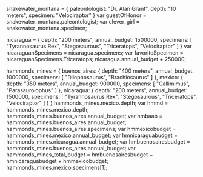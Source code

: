snakewater_montana = {
  paleontologist: "Dr. Alan Grant",
  depth: "10 meters",
  specimen: "Velociraptor"
}
var guestOfHonor = snakewater_montana.paleontologist;
var clever_girl = snakewater_montana.specimen;


nicaragua = {
    depth: "200 meters",
    annual_budget: 1500000,
    specimens: [
      "Tyrannosaurus Rex",
      "Stegosaurous",
      "Triceratops",
      "Velociraptor"
    ]
  }
var nicaraguanSpecimens = nicaragua.specimens;
var favoriteSpecimen = nicaraguanSpecimens.Triceratops;
nicaragua.annual_budget + 250000;


hammonds_mines = {
  buenos_aires: {
    depth: "400 meters",
    annual_budget: 1000000,
    specimens: [
      "Dilophosaurus",
      "Brachiosaurus"
    ]
  },
  mexico: {
    depth: "350 meters",
    annual_budget: 900000,
    specimens: [
      "Gallimimus",
      "Parasaurolophus"
    ]
  },
  nicaragua: {
    depth: "200 meters",
    annual_budget: 1500000,
    specimens: [
      "Tyrannosaurus Rex",
      "Stegosaurous",
      "Triceratops",
      "Velociraptor"
    ]
  }
}
hammonds_mines.mexico.depth;
var hmmd = hammonds_mines.mexico.depth;
hammonds_mines.buenos_aires.annual_budget;
var hmbaab = hammonds_mines.buenos_aires.annual_budget;
hammonds_mines.buenos_aires.specimens;
var hmmexicobudget = hammonds_mines.mexico.annual_budget;
var hmnicaraguabudget = hammonds_mines.nicaragua.annual_budget;
var hmbuenosairesbudget = hammonds_mines.buenos_aires.annual_budget;
var hammonds_mines_total_budget = hmbuenosairesbudget + hmnicaraguabudget + hmmexicobudget;
hammonds_mines.mexico.specimens[1];

